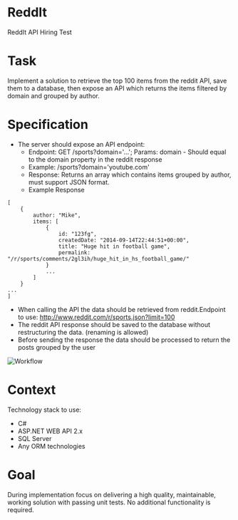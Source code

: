 ReddIt
======

ReddIt API Hiring Test


# Task
Implement a solution to retrieve the top 100 items from the reddit API, save them to a database, then expose an API which returns the items filtered by domain and grouped by author.

# Specification
+ The server should expose an API endpoint:
  + Endpoint: GET /sports?domain='...'; Params: domain - Should equal to the domain property in the reddit response 
  + Example: /sports?domain='youtube.com'
  + Response: Returns an array which contains items grouped by author, must support JSON format.
  + Example Response
``` 
[
	{
		author: "Mike",
		items: [
			{
				id: "123fg",
				createdDate: "2014-09-14T22:44:51+00:00",
				title: "Huge hit in football game",
				permalink: "/r/sports/comments/2gl3ih/huge_hit_in_hs_football_game/" 
			}
			...
		]	
	}
...
]
```
+ When calling the API the data should be retrieved from reddit.Endpoint to use: http://www.reddit.com/r/sports.json?limit=100
+ The reddit API response should be saved to the database without restructuring the data. (renaming is allowed)
+ Before sending the response the data should be processed to return the posts grouped by the user

![Workflow](http://i.imgur.com/tWSyZKk.png?2 "Workflow")

# Context
Technology stack to use:
+ C#
+ ASP.NET WEB API 2.x
+ SQL Server
+ Any ORM technologies

# Goal
During implementation focus on delivering a high quality, maintainable, working solution with passing unit tests. No additional functionality is required. 
